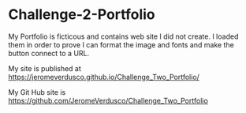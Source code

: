 # Challenge-2-Portfolio

My Portfolio is ficticous and contains web site I did not create.  I loaded them in order to prove I can format the image and fonts and make the button connect to a URL.

My site is published at https://jeromeverdusco.github.io/Challenge_Two_Portfolio/

My Git Hub site is  https://github.com/JeromeVerdusco/Challenge_Two_Portfolio